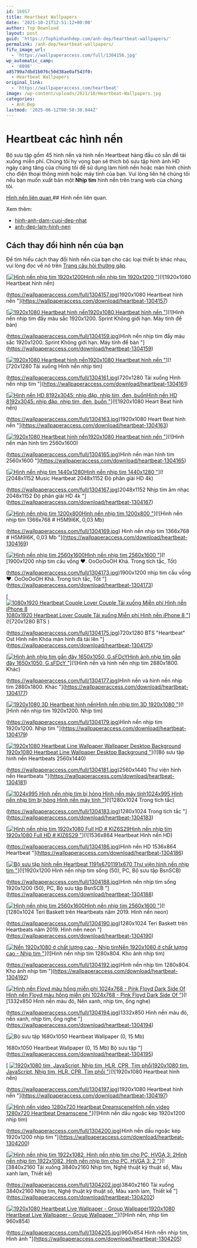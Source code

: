 ```yaml
---
id: 16057
title: Heartbeat Wallpapers
date: '2021-10-21T12:51:12+00:00'
author: Top Download
layout: post
guid: 'https://Tophinhanhdep.com/anh-dep/heartbeat-wallpapers/'
permalink: /anh-dep/heartbeat-wallpapers/
fifu_image_url:
  - 'https://wallpaperaccess.com/full/1304156.jpg'
wp_automatic_camp:
  - '8098'
a85799a7dbd1b076c50d38ae0af543f0:
  - Heartbeat Wallpapers
original_link:
  - 'https://wallpaperaccess.com/heartbeat'
image: /wp-content/uploads/2021/10/Heartbeat-Wallpapers.jpg
categories:
  - Ảnh Đẹp
lastmod: '2025-06-12T00:50:30.044Z'
---
```

# Heartbeat các hình nền

Bộ sưu tập gồm 45 hình nền và hình nền Heartbeat hàng đầu có sẵn để tải xuống miễn phí. Chúng tôi hy vọng bạn sẽ thích bộ sưu tập hình ảnh HD ngày càng tăng của chúng tôi để sử dụng làm hình nền hoặc màn hình chính cho điện thoại thông minh hoặc máy tính của bạn. Vui lòng liên hệ chúng tôi nếu bạn muốn xuất bản một **Nhịp tim** hình nền trên trang web của chúng tôi.

[Hình nền liên quan ](#related) ## Hình nền liên quan.

   
 Xem thêm:

   
- [hinh-anh-dam-cuoi-dep-nhat](https://tophinhanhdep.com/anh-tinh-yeu/hinh-anh-dam-cuoi-dep-nhat/)
- [anh-dep-lam-hinh-nen](https://tophinhanhdep.com/hinh-nen-dep/anh-dep-lam-hinh-nen/)

## Cách thay đổi hình nền của bạn

Để tìm hiểu cách thay đổi hình nền của bạn cho các loại thiết bị khác nhau, vui lòng đọc về nó trên [Trang câu hỏi thường gặp](https://tophinhanhdep.com/faq/).

  
[[![Hình nền nhịp tim 1920x1200](https://wallpaperaccess.com/full/1304156.jpg)Hình nền nhịp tim 1920x1200 "](https://wallpaperaccess.com/download/heartbeat-1304156)](![1920x1080 Heartbeat hình nền)

(https://wallpaperaccess.com/full/1304157.jpg)1920x1080 Heartbeat hình nền "](https://wallpaperaccess.com/download/heartbeat-1304157)

[[![1920x1080 Heartbeat hình nền](https://wallpaperaccess.com/full/1304158.jpg)1920x1080 Heartbeat hình nền "](https://wallpaperaccess.com/download/heartbeat-1304158)](![Hình nền nhịp tim đầy màu sắc 1920x1200.  Sprint Không giới hạn.  Máy tính để bàn)

(https://wallpaperaccess.com/full/1304159.jpg)Hình nền nhịp tim đầy màu sắc 1920x1200. Sprint Không giới hạn. Máy tính để bàn "](https://wallpaperaccess.com/download/heartbeat-1304159)

[[![1920x1080 Heartbeat hình nền](https://wallpaperaccess.com/full/1304160.jpg)1920x1080 Heartbeat hình nền "](https://wallpaperaccess.com/download/heartbeat-1304160)](![720x1280 Tải xuống Hình nền nhịp tim)

(https://wallpaperaccess.com/full/1304161.jpg)720x1280 Tải xuống Hình nền nhịp tim "](https://wallpaperaccess.com/download/heartbeat-1304161)

[[![Hình nền HD 8192x3045: nhịp đập, nhịp tim, đen, buồn](https://wallpaperaccess.com/full/1304162.jpg)Hình nền HD 8192x3045: nhịp đập, nhịp tim, đen, buồn "](https://wallpaperaccess.com/download/heartbeat-1304162)](![1920x1080 Heart Beat hình nền)

(https://wallpaperaccess.com/full/1304163.jpg)1920x1080 Heart Beat hình nền "](https://wallpaperaccess.com/download/heartbeat-1304163)

[[![1920x1080 Heartbeat hình nền](https://wallpaperaccess.com/full/1304164.jpg)1920x1080 Heartbeat hình nền "](https://wallpaperaccess.com/download/heartbeat-1304164)](![Hình nền màn hình tim 2560x1600)

(https://wallpaperaccess.com/full/1304165.jpg)Hình nền màn hình tim 2560x1600 "](https://wallpaperaccess.com/download/heartbeat-1304165)

[[![Hình nền nhịp tim 1440x1280](https://wallpaperaccess.com/full/1304166.jpg)Hình nền nhịp tim 1440x1280 "](https://wallpaperaccess.com/download/heartbeat-1304166)](![2048x1152 Music Heartbeat 2048x1152 Độ phân giải HD 4k)

(https://wallpaperaccess.com/full/1304167.jpg)2048x1152 Nhịp tim âm nhạc 2048x1152 Độ phân giải HD 4k "](https://wallpaperaccess.com/download/heartbeat-1304167)

[[![Hình nền nhịp tim 1200x800](https://wallpaperaccess.com/full/1304168.jpg)Hình nền nhịp tim 1200x800 "](https://wallpaperaccess.com/download/heartbeat-1304168)](![Hình nền nhịp tim 1366x768 # H5M9I6K, 0,03 Mb)

(https://wallpaperaccess.com/full/1304169.jpg) Hình nền nhịp tim 1366x768 # H5M9I6K, 0,03 Mb "](https://wallpaperaccess.com/download/heartbeat-1304169)

[[![Hình nền nhịp tim 2560x1600](https://wallpaperaccess.com/full/1304171.jpg)Hình nền nhịp tim 2560x1600 "](https://wallpaperaccess.com/download/heartbeat-1304171)](![1900x1200 nhịp tim cầu vồng ♥.  OoOoOoOH Khá.  Trong tích tắc, Tốt)

(https://wallpaperaccess.com/full/1304173.jpg)1900x1200 nhịp tim cầu vồng ♥. OoOoOoOH Khá. Trong tích tắc, Tốt "](https://wallpaperaccess.com/download/heartbeat-1304173)

[[![1080x1920 Heartbeat Couple Lover Couple Tải xuống Miễn phí Hình nền iPhone 8](https://wallpaperaccess.com/full/1304174.jpg)1080x1920 Heartbeat Lover Couple Tải xuống Miễn phí Hình nền iPhone 8 "](https://wallpaperaccess.com/download/heartbeat-1304174)](![720x1280 BTS )

(https://wallpaperaccess.com/full/1304175.jpg)720x1280 BTS "Heartbeat" Ost Hình nền Khóa màn hình đã tải lên "](https://wallpaperaccess.com/download/heartbeat-1304175)

[[![Hình ảnh nhịp tim gần đây 1650x1050, G.sFDcY](https://wallpaperaccess.com/full/1304176.png)Hình ảnh nhịp tim gần đây 1650x1050, G.sFDcY "](https://wallpaperaccess.com/download/heartbeat-1304176)](![Hình nền và hình nền nhịp tim 2880x1800.  Khác)

(https://wallpaperaccess.com/full/1304177.jpg)Hình nền và hình nền nhịp tim 2880x1800. Khác "](https://wallpaperaccess.com/download/heartbeat-1304177)

[[![1920x1080 3D Heartbeat hình nền](https://wallpaperaccess.com/full/1304178.jpg)Hình nền nhịp tim 3D 1920x1080 "](https://wallpaperaccess.com/download/heartbeat-1304178)](![Hình nền nhịp tim 1920x1200.  Nhịp tim)

(https://wallpaperaccess.com/full/1304179.jpg)Hình nền nhịp tim 1920x1200. Nhịp tim "](https://wallpaperaccess.com/download/heartbeat-1304179)

[[![1920x1080 Heartbeat Line Wallpaper Wallpaper Desktop Background](https://wallpaperaccess.com/full/1304180.jpg)1920x1080 Heartbeat Line Wallpaper Desktop Background "](https://wallpaperaccess.com/download/heartbeat-1304180)](![Bộ sưu tập hình nền Heartbeats 2560x1440)

(https://wallpaperaccess.com/full/1304181.jpg)2560x1440 Thư viện hình nền Heartbeats "](https://wallpaperaccess.com/download/heartbeat-1304181)

[[![1024x995 Hình nền nhịp tim bị hỏng Hình nền máy tính](https://wallpaperaccess.com/full/1304182.jpg)1024x995 Hình nền nhịp tim bị hỏng Hình nền máy tính "](https://wallpaperaccess.com/download/heartbeat-1304182)](![1280x1024 Trong tích tắc)

(https://wallpaperaccess.com/full/1304183.jpg)1280x1024 Trong tích tắc "](https://wallpaperaccess.com/download/heartbeat-1304183)

[[![Hình nền nhịp tim 1920x1080 Full HD # KIZ6S29](https://wallpaperaccess.com/full/1304184.jpg)Hình nền nhịp tim 1920x1080 Full HD # KIZ6S29 "](https://wallpaperaccess.com/download/heartbeat-1304184)](![1536x864 Heartbeat Hình nền HD)

(https://wallpaperaccess.com/full/1304186.jpg)Hình nền HD 1536x864 Heartbeat "](https://wallpaperaccess.com/download/heartbeat-1304186)

[[![Bộ sưu tập hình nền Heartbeat 1191x670](https://wallpaperaccess.com/full/1304187.png)1191x670 Thư viện hình nền nhịp tim "](https://wallpaperaccess.com/download/heartbeat-1304187)](![1920x1200 Hình nền nhịp tim sống (50), PC, Bộ sưu tập BsnSCB)

(https://wallpaperaccess.com/full/1304188.jpg)Hình nền nhịp tim sống 1920x1200 (50), PC, Bộ sưu tập BsnSCB "](https://wallpaperaccess.com/download/heartbeat-1304188)

[[![Hình nền nhịp tim 2560x1600](https://wallpaperaccess.com/full/1304189.jpg)Hình nền nhịp tim 2560x1600 "](https://wallpaperaccess.com/download/heartbeat-1304189)](![1280x1024 Teri Baskett trên Heartbeats năm 2019. Hình nền neon)

(https://wallpaperaccess.com/full/1304190.jpg)1280x1024 Teri Baskett trên Heartbeats năm 2019. Hình nền neon "](https://wallpaperaccess.com/download/heartbeat-1304190)

[[![Nền 1920x1080 ở chất lượng cao - Nhịp tim](https://wallpaperaccess.com/full/1304191.jpg)Nền 1920x1080 ở chất lượng cao - Nhịp tim "](https://wallpaperaccess.com/download/heartbeat-1304191)](![Hình nền nhịp tim 1280x804.  Kho ảnh nhịp tim)

(https://wallpaperaccess.com/full/1304192.jpg)Hình nền nhịp tim 1280x804. Kho ảnh nhịp tim "](https://wallpaperaccess.com/download/heartbeat-1304192)

[[![Hình nền Floyd màu hồng miễn phí 1024x768 - Pink Floyd Dark Side Of](https://wallpaperaccess.com/full/1304193.gif)Hình nền Floyd màu hồng miễn phí 1024x768 - Pink Floyd Dark Side Of "](https://wallpaperaccess.com/download/heartbeat-1304193)](![1332x850 Hình nền màu đỏ, Nền xanh, nhịp tim, ống nghe)

(https://wallpaperaccess.com/full/1304194.jpg)1332x850 Hình nền màu đỏ, nền xanh, nhịp tim, ống nghe "](https://wallpaperaccess.com/download/heartbeat-1304194)

[![Bộ sưu tập 1680x1050 Heartbeat Wallpaper (0, 15 Mb)](https://wallpaperaccess.com/full/1304195.jpg)

1680x1050 Heartbeat Wallpaper (0, 15 Mb) Bộ sưu tập "](https://wallpaperaccess.com/download/heartbeat-1304195)

[ [![1920x1080 tim, JavaScript, Nhịp tim, HLR, CPR, Tim phổi](https://wallpaperaccess.com/full/1304196.jpg)1920x1080 tim, JavaScript, Nhịp tim, HLR, CPR, Tim phổi "](https://wallpaperaccess.com/download/heartbeat-1304196)](![1920x1080 Heartbeat hình nền)

(https://wallpaperaccess.com/full/1304197.jpg)1920x1080 Heartbeat hình nền "](https://wallpaperaccess.com/download/heartbeat-1304197)

[[![Hình nền video 1280x720 Heartbeat Dreamscene](https://wallpaperaccess.com/full/1304198.jpg)Hình nền video 1280x720 Heartbeat Dreamscene "](https://wallpaperaccess.com/download/heartbeat-1304198)](![Hình nền dấu ngoặc kép 1920x1200 nhịp tim)

(https://wallpaperaccess.com/full/1304200.jpg)Hình nền dấu ngoặc kép 1920x1200 nhịp tim "](https://wallpaperaccess.com/download/heartbeat-1304200)

[[![Hình nền nhịp tim 1922x1082, Hình nền nhịp tim cho PC, HVGA 3: 2](https://wallpaperaccess.com/full/1304201.jpg)Hình nền nhịp tim 1922x1082, Hình nền nhịp tim cho PC, HVGA 3: 2 "](https://wallpaperaccess.com/download/heartbeat-1304201)](![3840x2160 Tải xuống 3840x2160 Nhịp tim, Nghệ thuật kỹ thuật số, Màu xanh lam, Thiết kế)

(https://wallpaperaccess.com/full/1304202.jpg)3840x2160 Tải xuống 3840x2160 Nhịp tim, Nghệ thuật kỹ thuật số, Màu xanh lam, Thiết kế "](https://wallpaperaccess.com/download/heartbeat-1304202)

[[![1920x1080 Heartbeat Live Wallpaper - Group Wallpaper](https://wallpaperaccess.com/full/1304204.jpg)1920x1080 Heartbeat Live Wallpaper - Group Wallpaper "](https://wallpaperaccess.com/download/heartbeat-1304204)](![Hình nền, nhịp tim 960x854)

(https://wallpaperaccess.com/full/1304205.jpg)960x854 Hình nền nhịp tim, Hình ảnh "](https://wallpaperaccess.com/download/heartbeat-1304205)

